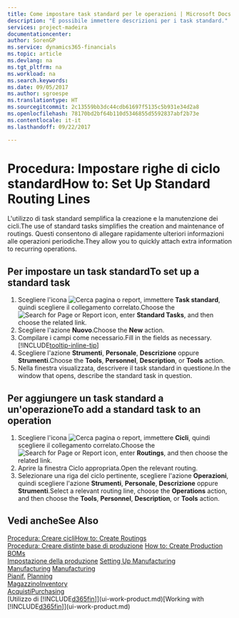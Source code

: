 ```yaml
---
title: Come impostare task standard per le operazioni | Microsoft Docs
description: "È possibile immettere descrizioni per i task standard."
services: project-madeira
documentationcenter: 
author: SorenGP
ms.service: dynamics365-financials
ms.topic: article
ms.devlang: na
ms.tgt_pltfrm: na
ms.workload: na
ms.search.keywords: 
ms.date: 09/05/2017
ms.author: sgroespe
ms.translationtype: HT
ms.sourcegitcommit: 2c13559bb3dc44cdb61697f5135c5b931e34d2a8
ms.openlocfilehash: 78170bd2bf64b110d5346855d5592837abf2b73e
ms.contentlocale: it-it
ms.lasthandoff: 09/22/2017

---
```

# <a name="how-to-set-up-standard-routing-lines"></a><span data-ttu-id="bd764-103">Procedura: Impostare righe di ciclo standard</span><span class="sxs-lookup"><span data-stu-id="bd764-103">How to: Set Up Standard Routing Lines</span></span>
<span data-ttu-id="bd764-104">L'utilizzo di task standard semplifica la creazione e la manutenzione dei cicli.</span><span class="sxs-lookup"><span data-stu-id="bd764-104">The use of standard tasks simplifies the creation and maintenance of routings.</span></span> <span data-ttu-id="bd764-105">Questi consentono di allegare rapidamente ulteriori informazioni alle operazioni periodiche.</span><span class="sxs-lookup"><span data-stu-id="bd764-105">They allow you to quickly attach extra information to recurring operations.</span></span>

## <a name="to-set-up-a-standard-task"></a><span data-ttu-id="bd764-106">Per impostare un task standard</span><span class="sxs-lookup"><span data-stu-id="bd764-106">To set up a standard task</span></span>
1. <span data-ttu-id="bd764-107">Scegliere l'icona ![Cerca pagina o report](media/ui-search/search_small.png "icona Cerca pagina o report"), immettere **Task standard**, quindi scegliere il collegamento correlato.</span><span class="sxs-lookup"><span data-stu-id="bd764-107">Choose the ![Search for Page or Report](media/ui-search/search_small.png "Search for Page or Report icon") icon, enter **Standard Tasks**, and then choose the related link.</span></span>
2. <span data-ttu-id="bd764-108">Scegliere l'azione **Nuovo**.</span><span class="sxs-lookup"><span data-stu-id="bd764-108">Choose the **New** action.</span></span>
3. <span data-ttu-id="bd764-109">Compilare i campi come necessario.</span><span class="sxs-lookup"><span data-stu-id="bd764-109">Fill in the fields as necessary.</span></span> [!INCLUDE[tooltip-inline-tip](includes/tooltip-inline-tip_md.md)]
4. <span data-ttu-id="bd764-110">Scegliere l'azione **Strumenti**, **Personale**, **Descrizione** oppure **Strumenti**.</span><span class="sxs-lookup"><span data-stu-id="bd764-110">Choose the **Tools**, **Personnel**, **Description**, or **Tools** action.</span></span>
5. <span data-ttu-id="bd764-111">Nella finestra visualizzata, descrivere il task standard in questione.</span><span class="sxs-lookup"><span data-stu-id="bd764-111">In the window that opens, describe the standard task in question.</span></span>

## <a name="to-add-a-standard-task-to-an-operation"></a><span data-ttu-id="bd764-112">Per aggiungere un task standard a un'operazione</span><span class="sxs-lookup"><span data-stu-id="bd764-112">To add a standard task to an operation</span></span>
1. <span data-ttu-id="bd764-113">Scegliere l'icona ![Cerca pagina o report](media/ui-search/search_small.png "icona Cerca pagina o report"), immettere **Cicli**, quindi scegliere il collegamento correlato.</span><span class="sxs-lookup"><span data-stu-id="bd764-113">Choose the ![Search for Page or Report](media/ui-search/search_small.png "Search for Page or Report icon") icon, enter **Routings**, and then choose the related link.</span></span>
2. <span data-ttu-id="bd764-114">Aprire la finestra Ciclo appropriata.</span><span class="sxs-lookup"><span data-stu-id="bd764-114">Open the relevant routing.</span></span>
3. <span data-ttu-id="bd764-115">Selezionare una riga del ciclo pertinente, scegliere l'azione **Operazioni**, quindi scegliere l'azione **Strumenti**, **Personale**, **Descrizione** oppure **Strumenti**.</span><span class="sxs-lookup"><span data-stu-id="bd764-115">Select a relevant routing line, choose the **Operations** action, and then choose the **Tools**, **Personnel**, **Description**, or **Tools** action.</span></span>

## <a name="see-also"></a><span data-ttu-id="bd764-116">Vedi anche</span><span class="sxs-lookup"><span data-stu-id="bd764-116">See Also</span></span>  
[<span data-ttu-id="bd764-117">Procedura: Creare cicli</span><span class="sxs-lookup"><span data-stu-id="bd764-117">How to: Create Routings</span></span>](production-how-to-create-routings.md)  
<span data-ttu-id="bd764-118">[Procedura: Creare distinte base di produzione](production-how-to-create-production-boms.md)   </span><span class="sxs-lookup"><span data-stu-id="bd764-118">[How to: Create Production BOMs](production-how-to-create-production-boms.md)   </span></span>  
<span data-ttu-id="bd764-119">[Impostazione della produzione](production-configure-production-processes.md) </span><span class="sxs-lookup"><span data-stu-id="bd764-119">[Setting Up Manufacturing](production-configure-production-processes.md) </span></span>  
<span data-ttu-id="bd764-120">[Manufacturing](production-manage-manufacturing.md)  </span><span class="sxs-lookup"><span data-stu-id="bd764-120">[Manufacturing](production-manage-manufacturing.md)  </span></span>  
<span data-ttu-id="bd764-121">[Pianif.](production-planning.md) </span><span class="sxs-lookup"><span data-stu-id="bd764-121">[Planning](production-planning.md) </span></span>  
[<span data-ttu-id="bd764-122">Magazzino</span><span class="sxs-lookup"><span data-stu-id="bd764-122">Inventory</span></span>](inventory-manage-inventory.md)  
[<span data-ttu-id="bd764-123">Acquisti</span><span class="sxs-lookup"><span data-stu-id="bd764-123">Purchasing</span></span>](purchasing-manage-purchasing.md)  
<span data-ttu-id="bd764-124">[Utilizzo di [!INCLUDE[d365fin](includes/d365fin_md.md)]](ui-work-product.md)</span><span class="sxs-lookup"><span data-stu-id="bd764-124">[Working with [!INCLUDE[d365fin](includes/d365fin_md.md)]](ui-work-product.md)</span></span>  

